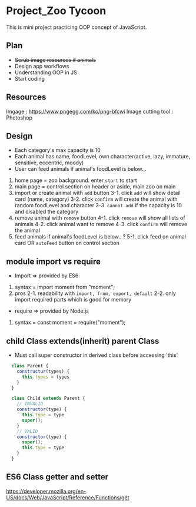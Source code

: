# Project_Zoo Tycoon

This is mini project practicing OOP concept of JavaScript.<br />
## Plan
* ~~Scrub image resources if animals~~
* Design app workflows
* Understanding OOP in JS
* Start coding

## Resources
Imgage : https://www.pngegg.com/ko/png-bfcwi
Image cutting tool : Photoshop

## Design
* Each category's max capacity is 10
* Each animal has name, foodLevel, own character(active, lazy, immature, sensitive, eccentric, moody)
* User can feed animals if animal's foodLevel is below...

1. home page = zoo background. enter `start` to start
2. main page = control section on header or aside, main zoo on main
3. import or create animal with `add` button
  3-1. click `add` will show detail card (name, category)
  3-2. click `confirm` will create the animal with random foodLevel and character
  3-3. `cannot add` if the capacity is 10 and disabled the category
4. remove animal with `remove` button
  4-1. click `remove` will show all lists of animals
  4-2. click animal want to remove
  4-3. click `confirm` will remove the animal
5. feed animals if animal's foodLevel is below.. ?
  5-1. click feed on animal card OR `autoFeed` button on control section

## module import vs require
* Import => provided by ES6
1. syntax = import moment from "moment";
2. pros
  2-1. readability with `import, from, export, default`
  2-2. only import required parts which is good for memory
* require => provided by Node.js
1. syntax = const moment = require("moment");

## child Class extends(inherit) parent Class
* Must call super constructor in derived class before accessing 'this'
```js
  class Parent {
    constructur(types) {
      this.types = types
    }
  }

  class Child extends Parent {
    // INVALID
    constructor(type) {
      this.type = type
      super();
    }
    // VALID
    constructor(type) {
      super();
      this.type = type
    }
  }
```

## ES6 Class getter and setter
https://developer.mozilla.org/en-US/docs/Web/JavaScript/Reference/Functions/get
